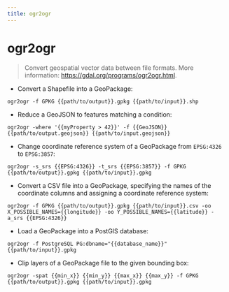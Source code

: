 ```yaml
---
title: ogr2ogr
---
```

# ogr2ogr

> Convert geospatial vector data between file formats.
> More information: <https://gdal.org/programs/ogr2ogr.html>.

- Convert a Shapefile into a GeoPackage:

`ogr2ogr -f GPKG {{path/to/output}}.gpkg {{path/to/input}}.shp`

- Reduce a GeoJSON to features matching a condition:

`ogr2ogr -where '{{myProperty > 42}}' -f {{GeoJSON}} {{path/to/output.geojson}} {{path/to/input.geojson}}`

- Change coordinate reference system of a GeoPackage from `EPSG:4326` to `EPSG:3857`:

`ogr2ogr -s_srs {{EPSG:4326}} -t_srs {{EPSG:3857}} -f GPKG {{path/to/output}}.gpkg {{path/to/input}}.gpkg`

- Convert a CSV file into a GeoPackage, specifying the names of the coordinate columns and assigning a coordinate reference system:

`ogr2ogr -f GPKG {{path/to/output}}.gpkg {{path/to/input}}.csv -oo X_POSSIBLE_NAMES={{longitude}} -oo Y_POSSIBLE_NAMES={{latitude}} -a_srs {{EPSG:4326}}`

- Load a GeoPackage into a PostGIS database:

`ogr2ogr -f PostgreSQL PG:dbname="{{database_name}}" {{path/to/input}}.gpkg`

- Clip layers of a GeoPackage file to the given bounding box:

`ogr2ogr -spat {{min_x}} {{min_y}} {{max_x}} {{max_y}} -f GPKG {{path/to/output}}.gpkg {{path/to/input}}.gpkg`

